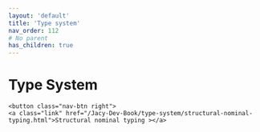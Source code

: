 ```yaml
---
layout: 'default'
title: 'Type system'
nav_order: 112
# No parent
has_children: true
---
```


# Type System
<div class="nav-btn-block">
    
    <button class="nav-btn right">
    <a class="link" href="/Jacy-Dev-Book/type-system/structural-nominal-typing.html">Structural nominal typing ></a>
</button>

</div>
